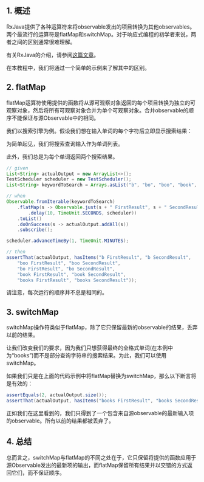 ## 1. 概述

RxJava提供了各种运算符来将observable发出的项目转换为其他observables。两个最流行的运算符是flatMap和switchMap。对于响应式编程的初学者来说，两者之间的区别通常很难理解。

有关RxJava的介绍，请参阅[这篇文章](https://www.baeldung.com/rx-java)。

在本教程中，我们将通过一个简单的示例来了解其中的区别。

## 2. flatMap

flatMap运算符使用提供的函数将从源可观察对象返回的每个项目转换为独立的可观察对象，然后将所有可观察对象合并为单个可观察对象。合并observable的顺序不能保证与源Observable中的相同。

我们以搜索引擎为例。假设我们想在输入单词的每个字符后立即显示搜索结果：

为简单起见，我们将搜索查询输入作为单词列表。

此外，我们总是为每个单词返回两个搜索结果。

```java
// given
List<String> actualOutput = new ArrayList<>();
TestScheduler scheduler = new TestScheduler();
List<String> keywordToSearch = Arrays.asList("b", "bo", "boo", "book", "books");

// when
Observable.fromIterable(keywordToSearch)
    .flatMap(s -> Observable.just(s + " FirstResult", s + " SecondResult")
        .delay(10, TimeUnit.SECONDS, scheduler))
    .toList()
    .doOnSuccess(s -> actualOutput.addAll(s))
    .subscribe();

scheduler.advanceTimeBy(1, TimeUnit.MINUTES);

// then
assertThat(actualOutput, hasItems("b FirstResult", "b SecondResult",
    "boo FirstResult", "boo SecondResult",
    "bo FirstResult", "bo SecondResult",
    "book FirstResult", "book SecondResult",
    "books FirstResult", "books SecondResult"));
```

请注意，每次运行的顺序并不总是相同的。

## 3. switchMap

switchMap操作符类似于flatMap，除了它只保留最新的observable的结果，丢弃以前的结果。

让我们改变我们的要求，因为我们只想获得最终的全格式单词(在本例中为“books”)而不是部分查询字符串的搜索结果。为此，我们可以使用switchMap。

如果我们只是在上面的代码示例中将flatMap替换为switchMap，那么以下断言将是有效的：

```java
assertEquals(2, actualOutput.size());
assertThat(actualOutput, hasItems("books FirstResult", "books SecondResult"));
```

正如我们在这里看到的，我们只得到了一个包含来自源observable的最新输入项的observable。所有以前的结果都被丢弃了。

## 4. 总结

总而言之，switchMap与flatMap的不同之处在于，它只保留将提供的函数应用于源Observable发出的最新项的输出，而flatMap保留所有结果并以交错的方式返回它们，而不保证顺序。